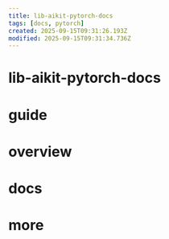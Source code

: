 ```yaml
---
title: lib-aikit-pytorch-docs
tags: [docs, pytorch]
created: 2025-09-15T09:31:26.193Z
modified: 2025-09-15T09:31:34.736Z
---
```


# lib-aikit-pytorch-docs

# guide

# overview

# docs

# more
